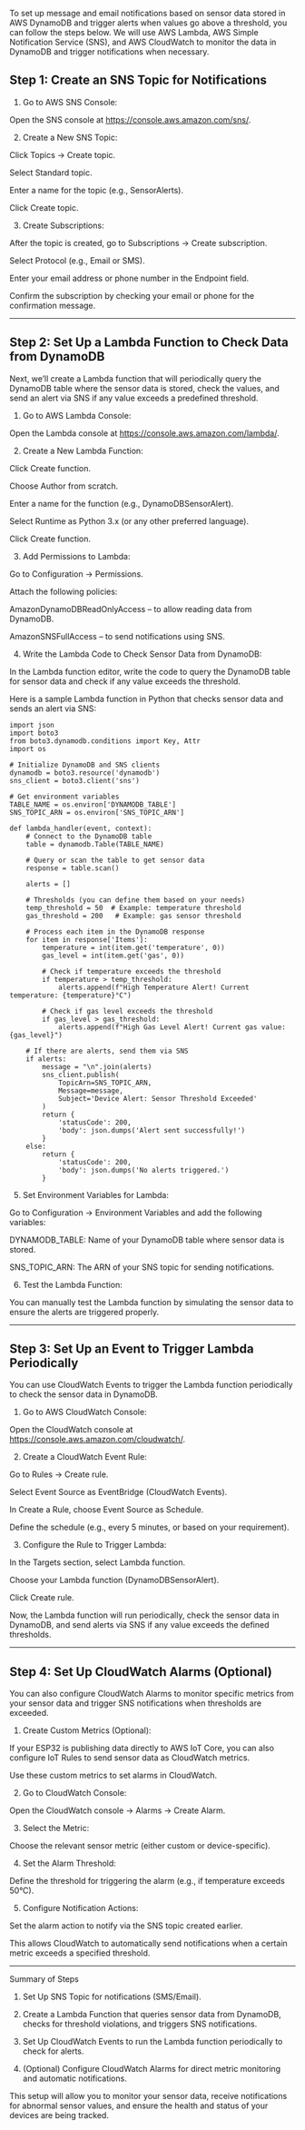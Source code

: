 To set up message and email notifications based on sensor data stored in AWS DynamoDB and trigger alerts when values go above a threshold, you can follow the steps below. We will use AWS Lambda, AWS Simple Notification Service (SNS), and AWS CloudWatch to monitor the data in DynamoDB and trigger notifications when necessary.

## Step 1: Create an SNS Topic for Notifications

1. Go to AWS SNS Console:

Open the SNS console at https://console.aws.amazon.com/sns/.



2. Create a New SNS Topic:

Click Topics → Create topic.

Select Standard topic.

Enter a name for the topic (e.g., SensorAlerts).

Click Create topic.



3. Create Subscriptions:

After the topic is created, go to Subscriptions → Create subscription.

Select Protocol (e.g., Email or SMS).

Enter your email address or phone number in the Endpoint field.

Confirm the subscription by checking your email or phone for the confirmation message.





---

## Step 2: Set Up a Lambda Function to Check Data from DynamoDB

Next, we’ll create a Lambda function that will periodically query the DynamoDB table where the sensor data is stored, check the values, and send an alert via SNS if any value exceeds a predefined threshold.

1. Go to AWS Lambda Console:

Open the Lambda console at https://console.aws.amazon.com/lambda/.



2. Create a New Lambda Function:

Click Create function.

Choose Author from scratch.

Enter a name for the function (e.g., DynamoDBSensorAlert).

Select Runtime as Python 3.x (or any other preferred language).

Click Create function.



3. Add Permissions to Lambda:

Go to Configuration → Permissions.

Attach the following policies:

AmazonDynamoDBReadOnlyAccess – to allow reading data from DynamoDB.

AmazonSNSFullAccess – to send notifications using SNS.




4. Write the Lambda Code to Check Sensor Data from DynamoDB:

In the Lambda function editor, write the code to query the DynamoDB table for sensor data and check if any value exceeds the threshold.




Here is a sample Lambda function in Python that checks sensor data and sends an alert via SNS:
```
import json
import boto3
from boto3.dynamodb.conditions import Key, Attr
import os

# Initialize DynamoDB and SNS clients
dynamodb = boto3.resource('dynamodb')
sns_client = boto3.client('sns')

# Get environment variables
TABLE_NAME = os.environ['DYNAMODB_TABLE']
SNS_TOPIC_ARN = os.environ['SNS_TOPIC_ARN']

def lambda_handler(event, context):
    # Connect to the DynamoDB table
    table = dynamodb.Table(TABLE_NAME)
    
    # Query or scan the table to get sensor data
    response = table.scan()
    
    alerts = []
    
    # Thresholds (you can define them based on your needs)
    temp_threshold = 50  # Example: temperature threshold
    gas_threshold = 200   # Example: gas sensor threshold
    
    # Process each item in the DynamoDB response
    for item in response['Items']:
        temperature = int(item.get('temperature', 0))
        gas_level = int(item.get('gas', 0))
        
        # Check if temperature exceeds the threshold
        if temperature > temp_threshold:
            alerts.append(f"High Temperature Alert! Current temperature: {temperature}°C")
        
        # Check if gas level exceeds the threshold
        if gas_level > gas_threshold:
            alerts.append(f"High Gas Level Alert! Current gas value: {gas_level}")
    
    # If there are alerts, send them via SNS
    if alerts:
        message = "\n".join(alerts)
        sns_client.publish(
            TopicArn=SNS_TOPIC_ARN,
            Message=message,
            Subject='Device Alert: Sensor Threshold Exceeded'
        )
        return {
            'statusCode': 200,
            'body': json.dumps('Alert sent successfully!')
        }
    else:
        return {
            'statusCode': 200,
            'body': json.dumps('No alerts triggered.')
        }
```

5. Set Environment Variables for Lambda:

Go to Configuration → Environment Variables and add the following variables:

DYNAMODB_TABLE: Name of your DynamoDB table where sensor data is stored.

SNS_TOPIC_ARN: The ARN of your SNS topic for sending notifications.




6. Test the Lambda Function:

You can manually test the Lambda function by simulating the sensor data to ensure the alerts are triggered properly.





---

## Step 3: Set Up an Event to Trigger Lambda Periodically

You can use CloudWatch Events to trigger the Lambda function periodically to check the sensor data in DynamoDB.

1. Go to AWS CloudWatch Console:

Open the CloudWatch console at https://console.aws.amazon.com/cloudwatch/.



2. Create a CloudWatch Event Rule:

Go to Rules → Create rule.

Select Event Source as EventBridge (CloudWatch Events).

In Create a Rule, choose Event Source as Schedule.

Define the schedule (e.g., every 5 minutes, or based on your requirement).



3. Configure the Rule to Trigger Lambda:

In the Targets section, select Lambda function.

Choose your Lambda function (DynamoDBSensorAlert).

Click Create rule.




Now, the Lambda function will run periodically, check the sensor data in DynamoDB, and send alerts via SNS if any value exceeds the defined thresholds.


---

## Step 4: Set Up CloudWatch Alarms (Optional)

You can also configure CloudWatch Alarms to monitor specific metrics from your sensor data and trigger SNS notifications when thresholds are exceeded.

1. Create Custom Metrics (Optional):

If your ESP32 is publishing data directly to AWS IoT Core, you can also configure IoT Rules to send sensor data as CloudWatch metrics.

Use these custom metrics to set alarms in CloudWatch.



2. Go to CloudWatch Console:

Open the CloudWatch console → Alarms → Create Alarm.



3. Select the Metric:

Choose the relevant sensor metric (either custom or device-specific).



4. Set the Alarm Threshold:

Define the threshold for triggering the alarm (e.g., if temperature exceeds 50°C).



5. Configure Notification Actions:

Set the alarm action to notify via the SNS topic created earlier.




This allows CloudWatch to automatically send notifications when a certain metric exceeds a specified threshold.


---

Summary of Steps

1. Set Up SNS Topic for notifications (SMS/Email).


2. Create a Lambda Function that queries sensor data from DynamoDB, checks for threshold violations, and triggers SNS notifications.


3. Set Up CloudWatch Events to run the Lambda function periodically to check for alerts.


4. (Optional) Configure CloudWatch Alarms for direct metric monitoring and automatic notifications.



This setup will allow you to monitor your sensor data, receive notifications for abnormal sensor values, and ensure the health and status of your devices are being tracked.

